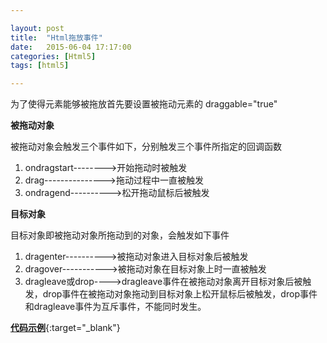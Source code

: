 ```yaml
---

layout: post
title:  "Html拖放事件"
date:   2015-06-04 17:17:00
categories: [Html5]
tags: [html5]

---
```

为了使得元素能够被拖放首先要设置被拖动元素的 draggable="true"

**被拖动对象**

被拖动对象会触发三个事件如下，分别触发三个事件所指定的回调函数

  1. ondragstart-------->开始拖动时被触发
  2. drag--------------->拖动过程中一直被触发
  3. ondragend---------->松开拖动鼠标后被触发

**目标对象**

目标对象即被拖动对象所拖动到的对象，会触发如下事件

  1. dragenter---------->被拖动对象进入目标对象后被触发
  2. dragover----------->被拖动对象在目标对象上时一直被触发
  3. dragleave或drop---->dragleave事件在被拖动对象离开目标对象后被触发，drop事件在被拖动对象拖动到目标对象上松开鼠标后被触发，drop事件和dragleave事件为互斥事件，不能同时发生。
  
[**代码示例**][w3cschool demo]{:target="_blank"}

[w3cschool demo]: http://www.w3school.com.cn/tiy/t.asp?f=html5_draganddrop


